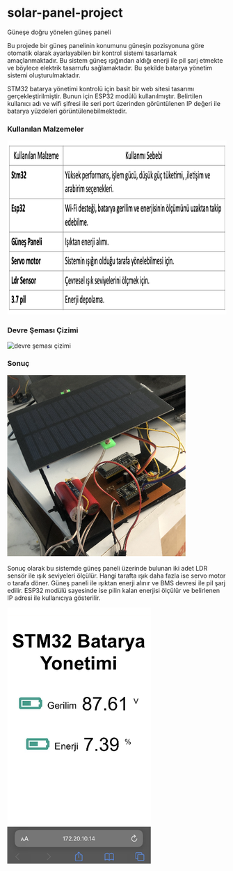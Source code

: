 # solar-panel-project
Güneşe doğru yönelen güneş paneli

Bu projede bir güneş panelinin konumunu güneşin pozisyonuna göre otomatik olarak ayarlayabilen bir kontrol sistemi tasarlamak amaçlanmaktadır. Bu sistem güneş ışığından aldığı enerji ile pil şarj etmekte ve böylece elektrik tasarrufu sağlamaktadır. Bu şekilde batarya yönetim sistemi oluşturulmaktadır.

STM32 batarya yönetimi kontrolü için basit bir web sitesi tasarımı gerçekleştirilmiştir. Bunun için ESP32 modülü kullanılmıştır. Belirtilen kullanıcı adı ve wifi şifresi ile seri port üzerinden görüntülenen IP değeri ile batarya yüzdeleri görüntülenebilmektedir.

<h3>Kullanılan Malzemeler</h3>
<img src="https://github.com/dilarabukerr/solar-panel-project/blob/main/kullan%C4%B1lan_malzemeler.png" alt="Kullanılan malzemeler" width="600" height="400">

<h3> Devre Şeması Çizimi </h3>
<img src="https://github.com/dilarabukerr/solar-panel-project/blob/main/devre_semas%C4%B1.png" alt="devre şeması çizimi" width="900" height="500">

<h3> Sonuç </h3>
<img src="https://github.com/dilarabukerr/solar-panel-project/blob/main/devre2.png" alt="devre", img src="https://github.com/dilarabukerr/solar-panel-project/blob/main/server.png" alt="server"> 

Sonuç olarak bu sistemde güneş paneli üzerinde bulunan iki adet LDR sensör ile ışık seviyeleri ölçülür. Hangi tarafta ışık daha fazla ise servo motor o tarafa döner. Güneş paneli ile ışıktan enerji alınır ve BMS devresi ile pil şarj edilir. ESP32 modülü sayesinde ise pilin kalan enerjisi ölçülür ve belirlenen IP adresi ile kullanıcıya gösterilir.

<img src="https://github.com/dilarabukerr/solar-panel-project/blob/main/server.png" alt="server">


